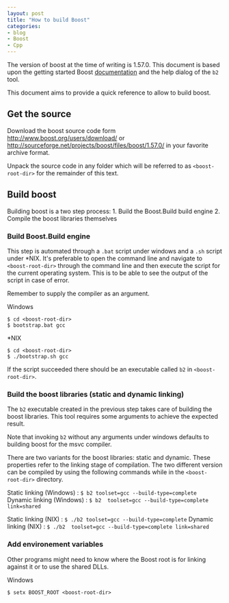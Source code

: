 ```yaml
---
layout: post
title: "How to build Boost"
categories:
- blog
- Boost
- Cpp
---
```



The version of boost at the time of writing is 1.57.0. This document is based upon the getting started Boost [documentation](http://www.boost.org/doc/libs/1_57_0/more/getting_started/) and the help dialog of the `b2` tool.

This document aims to provide a quick reference to allow to build boost.

## Get the source

Download the boost source code form http://www.boost.org/users/download/ or http://sourceforge.net/projects/boost/files/boost/1.57.0/ in your favorite archive format.

Unpack the source code in any folder which will be referred to as `<boost-root-dir>` for the remainder of this text.

## Build boost

Building boost is a two step process:
	1. Build the Boost.Build build engine
	2. Compile the boost libraries themselves

### Build Boost.Build engine

This step is automated through a `.bat` script under windows and a `.sh` script under *NIX. It's preferable to open the command line and navigate to `<boost-root-dir>` through the command line and then execute the script for the current operating system. This is to be able to see the output of the script in case of error.

Remember to supply the compiler as an argument.

Windows
```
$ cd <boost-root-dir>
$ bootstrap.bat gcc
```

*NIX
```
$ cd <boost-root-dir>
$ ./bootstrap.sh gcc
```

If the script succeeded there should be an executable called `b2` in `<boost-root-dir>`.

### Build the boost libraries (static and dynamic linking)

The `b2` executable created in the previous step takes care of building the boost libraries. This tool requires some arguments to achieve the expected result.

Note that invoking `b2` without any arguments under windows defaults to building boost for the msvc compiler.

There are two variants for the boost libraries: static and dynamic. These properties refer to the linking stage of compilation. The two different version can be compiled by using the following commands while in the `<boost-root-dir>` directory.

Static linking (Windows) : `$ b2 toolset=gcc --build-type=complete`
Dynamic linking (Windows) : `$ b2  toolset=gcc --build-type=complete link=shared`

Static linking (NIX) : `$ ./b2 toolset=gcc --build-type=complete`
Dynamic linking (NIX) : `$ ./b2  toolset=gcc --build-type=complete link=shared`


### Add environement variables

Other programs might need to know where the Boost root is for linking against it or to use the shared DLLs.

Windows
```
$ setx BOOST_ROOT <boost-root-dir>
```